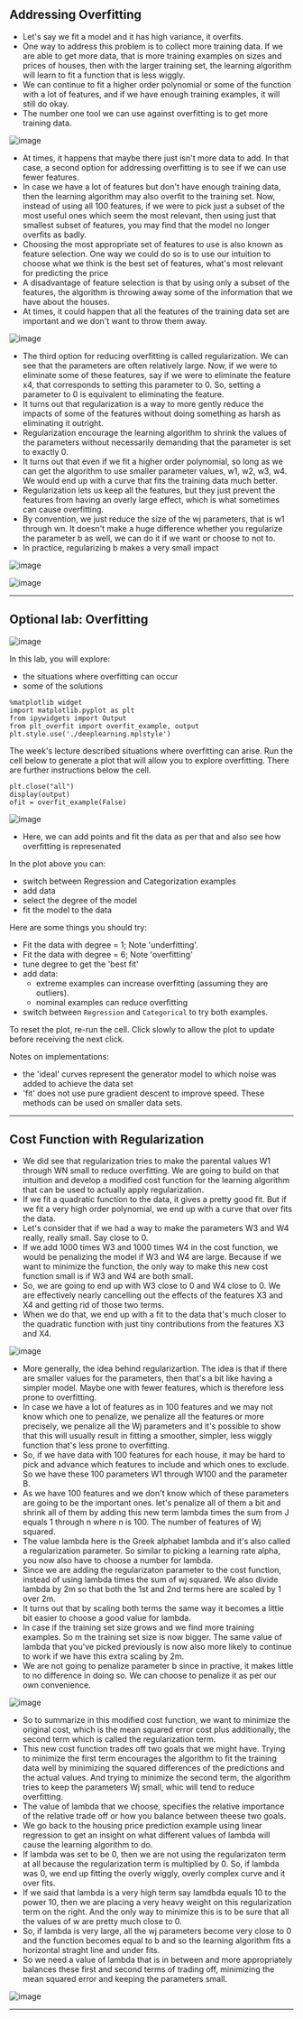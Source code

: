 ## Addressing Overfitting

- Let's say we fit a model and it has high variance, it overfits.
- One way to address this problem is to collect more training data. If we are able to get more data, that is more training examples on sizes and prices of houses, then with the larger training set, the learning algorithm will learn to fit a function that is less wiggly.
- We can continue to fit a higher order polynomial or some of the function with a lot of features, and if we have enough training examples, it will still do okay.
- The number one tool we can use against overfitting is to get more training data.

![image](https://github.com/user-attachments/assets/64ea6e04-43d3-421a-a95f-eda2dc5496a5)

- At times, it happens that maybe there just isn't more data to add. In that case, a second option for addressing overfitting is to see if we can use fewer features.
- In case we have a lot of features but don't have enough training data, then the learning algorithm may also overfit to the training set. Now, instead of using all 100 features, if we were to pick just a subset of the most useful ones which seem the most relevant, then using just that smallest subset of features, you may find that the model no longer overfits as badly.
- Choosing the most appropriate set of features to use is also known as feature selection. One way we could do so is to use our intuition to choose what we think is the best set of features, what's most relevant for predicting the price
- A disadvantage of feature selection is that by using only a subset of the features, the algorithm is throwing away some of the information that we have about the houses.
- At times, it could happen that all the features of the training data set are important and we don't want to throw them away.

![image](https://github.com/user-attachments/assets/36634308-36ec-4f59-8090-5c926b657dcd)

- The third option for reducing overfitting is called regularization. We can see that the parameters are often relatively large. Now, if we were to eliminate some of these features, say if we were to eliminate the feature x4, that corresponds to setting this parameter to 0. So, setting a parameter to 0 is equivalent to eliminating the feature.
- It turns out that regularization is a way to more gently reduce the impacts of some of the features without doing something as harsh as eliminating it outright.
- Regularization encourage the learning algorithm to shrink the values of the parameters without necessarily demanding that the parameter is set to exactly 0.
- It turns out that even if we fit a higher order polynomial, so long as we can get the algorithm to use smaller parameter values, w1, w2, w3, w4. We would end up with a curve that fits the training data much better.
- Regularization lets us keep all the features, but they just prevent the features from having an overly large effect, which is what sometimes can cause overfitting.
- By convention, we just reduce the size of the wj parameters, that is w1 through wn. It doesn't make a huge difference whether you regularize the parameter b as well, we can do it if we want or choose to not to.
- In practice, regularizing b makes a very small impact

![image](https://github.com/user-attachments/assets/fc00d26a-89f0-4a13-8641-329491d06236)

![image](https://github.com/user-attachments/assets/c71b8f1e-787e-4268-aec7-4ebc901a475a)

---

## Optional lab: Overfitting

![image](https://github.com/user-attachments/assets/fefea417-af59-4735-b9ef-19aa3c2a35cb)

In this lab, you will explore:
- the situations where overfitting can occur
- some of the solutions

```
%matplotlib widget
import matplotlib.pyplot as plt
from ipywidgets import Output
from plt_overfit import overfit_example, output
plt.style.use('./deeplearning.mplstyle')
```

The week's lecture described situations where overfitting can arise. Run the cell below to generate a plot that will allow you to explore overfitting. There are further instructions below the cell.

```
plt.close("all")
display(output)
ofit = overfit_example(False)
```

![image](https://github.com/user-attachments/assets/19ba7980-c44b-4a77-8080-e508836005aa)

- Here, we can add points and fit the data as per that and also see how overfitting is represenated

In the plot above you can:
- switch between Regression and Categorization examples
- add data
- select the degree of the model
- fit the model to the data  

Here are some things you should try:
- Fit the data with degree = 1; Note 'underfitting'.
- Fit the data with degree = 6; Note 'overfitting'
- tune degree to get the 'best fit'
- add data:
    - extreme examples can increase overfitting (assuming they are outliers).
    - nominal examples can reduce overfitting
- switch between `Regression` and `Categorical` to try both examples.

To reset the plot, re-run the cell. Click slowly to allow the plot to update before receiving the next click.

Notes on implementations:
- the 'ideal' curves represent the generator model to which noise was added to achieve the data set
- 'fit' does not use pure gradient descent to improve speed. These methods can be used on smaller data sets.

---

## Cost Function with Regularization

- We did see that regularization tries to make the parental values W1 through WN small to reduce overfitting. We are going to build on that intuition and develop a modified cost function for the learning algorithm that can be used to actually apply regularization.
- If we fit a quadratic function to the data, it gives a pretty good fit. But if we fit a very high order polynomial, we end up with a curve that over fits the data.
- Let's consider that if we had a way to make the parameters W3 and W4 really, really small. Say close to 0.
- If we add 1000 times W3 and 1000 times W4 in the cost function, we would be penalizing the model if W3 and W4 are large. Because if we want to minimize the function, the only way to make this new cost function small is if W3 and W4 are both small.
- So, we are going to end up with W3 close to 0 and W4 close to 0. We are effectively nearly cancelling out the effects of the features X3 and X4 and getting rid of those two terms.
- When we do that, we end up with a fit to the data that's much closer to the quadratic function with just tiny contributions from the features X3 and X4.

![image](https://github.com/user-attachments/assets/0c82ae82-11d5-4529-886f-8050b9b830d2)

- More generally, the idea behind regularizartion. The idea is that if there are smaller values for the parameters, then that's a bit like having a simpler model. Maybe one with fewer features, which is therefore less prone to overfitting.
- In case we have a lot of features as in 100 features and we may not know which one to penalize, we penalize all the features or more precisely, we penalize all the Wj parameters and it's possible to show that this will usually result in fitting a smoother, simpler, less wiggly function that's less prone to overfitting.
- So, if we have data with 100 features for each house, it may be hard to pick and advance which features to include and which ones to exclude. So we have these 100 parameters W1 through W100 and the parameter B.
- As we have 100 features and we don't know which of these parameters are going to be the important ones. let's penalize all of them a bit and shrink all of them by adding this new term lambda times the sum from J equals 1 through n where n is 100. The number of features of Wj squared.
- The value lambda here is the Greek alphabet lambda and it's also called a regularization parameter. So similar to picking a learning rate alpha, you now also have to choose a number for lambda.
- Since we are adding the regularizaton parameter to the cost function, instead of using lambda times the sum of wj squared. We also divide lambda by 2m so that both the 1st and 2nd terms here are scaled by 1 over 2m.
- It turns out that by scaling both terms the same way it becomes a little bit easier to choose a good value for lambda.
- In case if the training set size grows and we find more training examples. So m the training set size is now bigger. The same value of lambda that you've picked previously is now also more likely to continue to work if we have this extra scaling by 2m.
- We are not going to penalize parameter b since in practive, it makes little to no difference in doing so. We can choose to penalize it as per our own convenience.

![image](https://github.com/user-attachments/assets/a634f24c-f8c6-4d4e-af28-d90d05d5f785)

- So to summarize in this modified cost function, we want to minimize the original cost, which is the mean squared error cost plus additionally, the second term which is called the regularization term.
- This new cost function trades off two goals that we might have. Trying to minimize the first term encourages the algorithm to fit the training data well by minimizing the squared differences of the predictions and the actual values. And trying to minimize the second term, the algorithm tries to keep the parameters Wj small, whic will tend to reduce overfitting.
- The value of lambda that we choose, specifies the relative importance of the relative trade off or how you balance between theese two goals.
- We go back to the housing price prediction example using linear regression to get an insight on what different values of lambda will cause the learning algorithm to do.
- If lambda was set to be 0, then we are not using the regularizaton term at all because the regularization term is multiplied by 0. So, if lambda was 0, we end up fitting the overly wiggly, overly complex curve and it over fits.
- If we said that lambda is a very high term say lamdbda equals 10 to the power 10, then we are placing a very heavy weight on this regularization term on the right. And the only way to minimize this is to be sure that all the values of w are pretty much close to 0.
- So, if lambda is very large, all the wj parameters become very close to 0 and the function becomes equal to b and so the learning algorithm fits a horizontal straght line and under fits.
- So we need a value of lambda that is in between and more appropriately balances these first and second terms of trading off, minimizing the mean squared error and keeping the parameters small.

![image](https://github.com/user-attachments/assets/e9485f3e-1aed-4e6e-bb10-80eaece84ee1)

---

